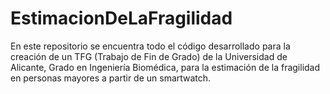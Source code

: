# EstimacionDeLaFragilidad
En este repositorio se encuentra todo el código desarrollado para la creación de un TFG (Trabajo de Fin de Grado) de la Universidad de Alicante, Grado en Ingeniería Biomédica, para la estimación de la fragilidad en personas mayores a partir de un smartwatch.
